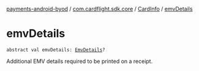 [payments-android-byod](../../index.md) / [com.cardflight.sdk.core](../index.md) / [CardInfo](index.md) / [emvDetails](./emv-details.md)

# emvDetails

`abstract val emvDetails: `[`EmvDetails`](../-emv-details/index.md)`?`

Additional EMV details required to be printed on a receipt.

